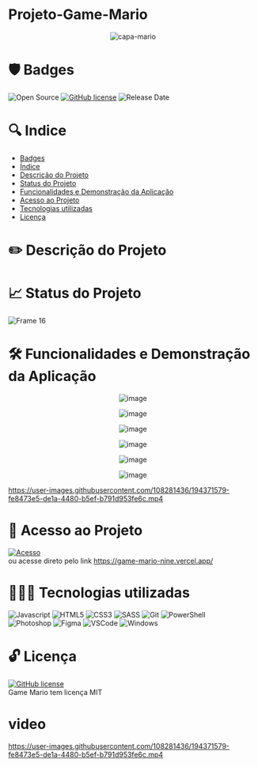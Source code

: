 # Projeto-Game-Mario

<p align="center">
<img src="https://user-images.githubusercontent.com/108281436/194373200-a41ec0c4-e7f9-409c-95b8-40b1e7dc1e73.PNG" alt="capa-mario"/>
</p>


# 🛡️ Badges
![Open Source](https://img.shields.io/badge/OpenSource-%E2%9D%A4-green)
[![GitHub license](https://img.shields.io/github/license/Naereen/StrapDown.js.svg)](https://github.com/Naereen/StrapDown.js/blob/master/LICENSE)
![Release Date](https://img.shields.io/badge/release%20date-september-green)


# 🔍 Indice

* [Badges](#Badges)
* [Índice](#Índice)
* [Descrição do Projeto](https://github.com/elielgomes/Projeto-Gerador-QRCode/blob/main/README.md#%EF%B8%8F-descri%C3%A7%C3%A3o-do-projeto)
* [Status do Projeto](https://github.com/elielgomes/Projeto-Gerador-QRCode/blob/main/README.md#-status-do-projeto)
* [Funcionalidades e Demonstração da Aplicação](https://github.com/elielgomes/Projeto-Gerador-QRCode/blob/main/README.md#%EF%B8%8F-funcionalidades-e-demonstra%C3%A7%C3%A3o-da-aplica%C3%A7%C3%A3o)
* [Acesso ao Projeto](https://github.com/elielgomes/Projeto-Gerador-QRCode/blob/main/README.md#-acesso-ao-projeto)
* [Tecnologias utilizadas](https://github.com/elielgomes/Projeto-Gerador-QRCode/blob/main/README.md#-tecnologias-utilizadas)
* [Licença](https://github.com/elielgomes/Projeto-Gerador-QRCode/blob/main/README.md#-licen%C3%A7a)


# ✏️ Descrição do Projeto

# 📈 Status do Projeto
![Frame 16](https://user-images.githubusercontent.com/108281436/192803852-d0a0e110-a351-4eb9-ad0e-95cb36a0bb49.png)

# 🛠️ Funcionalidades e Demonstração da Aplicação

<p align="center">
  <img src="https://user-images.githubusercontent.com/108281436/194374427-83c60891-eb01-42a1-a3dd-edf53130f4b1.png" alt="image"/>
</p>

<p align="center">
  <img src="https://user-images.githubusercontent.com/108281436/194375438-0248e993-a135-42ab-ae35-8f0ad9301d4a.png" alt="image"/>
</p>

<p align="center">
   <img src="https://user-images.githubusercontent.com/108281436/194374459-5d8835e3-acdb-4c1f-885a-228e6a5b06f5.png" alt="image"/>
</p>


<p align="center">
   <img src="https://user-images.githubusercontent.com/108281436/194374506-c56deace-8e9c-4dc7-988e-a0c46339b841.png" alt="image"/>
</p>

<p align="center">
   <img src="https://user-images.githubusercontent.com/108281436/194374573-454df7e6-5139-416b-ad3c-0d918676ac98.png" alt="image"/>
</p>

<p align="center">
   <img src="https://user-images.githubusercontent.com/108281436/194374592-605a89f3-ba8f-49af-b23f-13fb267fa4d4.png" alt="image"/>
</p>


https://user-images.githubusercontent.com/108281436/194371579-fe8473e5-de1a-4480-b5ef-b791d953fe6c.mp4

# 🔑 Acesso ao Projeto

[![Acesso](https://user-images.githubusercontent.com/108281436/192802838-0c7abeda-f41a-4c34-86c7-ead30e2b223c.png)](https://game-mario-nine.vercel.app/) <br>
ou acesse direto pelo link https://game-mario-nine.vercel.app/

# 👨🏻‍💻 Tecnologias utilizadas

![Javascript](https://img.shields.io/badge/JavaScript-F7DF1E?style=for-the-badge&logo=javascript&logoColor=black)
![HTML5](https://img.shields.io/badge/HTML5-E34F26?style=for-the-badge&logo=html5&logoColor=white)
![CSS3](https://img.shields.io/badge/CSS3-1572B6?style=for-the-badge&logo=css3&logoColor=white)
![SASS](https://img.shields.io/badge/Sass-CC6699?style=for-the-badge&logo=sass&logoColor=white)
![Git](https://img.shields.io/badge/Git-E34F26?style=for-the-badge&logo=git&logoColor=white)
![PowerShell](https://img.shields.io/badge/Powershell-2CA5E0?style=for-the-badge&logo=powershell&logoColor=white)
<br>
![Photoshop](https://img.shields.io/badge/Adobe%20Photoshop-31A8FF?style=for-the-badge&logo=Adobe%20Photoshop&logoColor=black)
![Figma](https://img.shields.io/badge/Figma-F24E1E?style=for-the-badge&logo=figma&logoColor=white)
![VSCode](https://img.shields.io/badge/Visual_Studio_Code-0078D4?style=for-the-badge&logo=visual%20studio%20code&logoColor=white)
![Windows](https://img.shields.io/badge/Windows-0078D6?style=for-the-badge&logo=windows&logoColor=white)

# 🔓 Licença

[![GitHub license](https://img.shields.io/github/license/Naereen/StrapDown.js.svg)](https://github.com/Naereen/StrapDown.js/blob/master/LICENSE) <br>
Game Mario tem licença MIT

# video
https://user-images.githubusercontent.com/108281436/194371579-fe8473e5-de1a-4480-b5ef-b791d953fe6c.mp4

